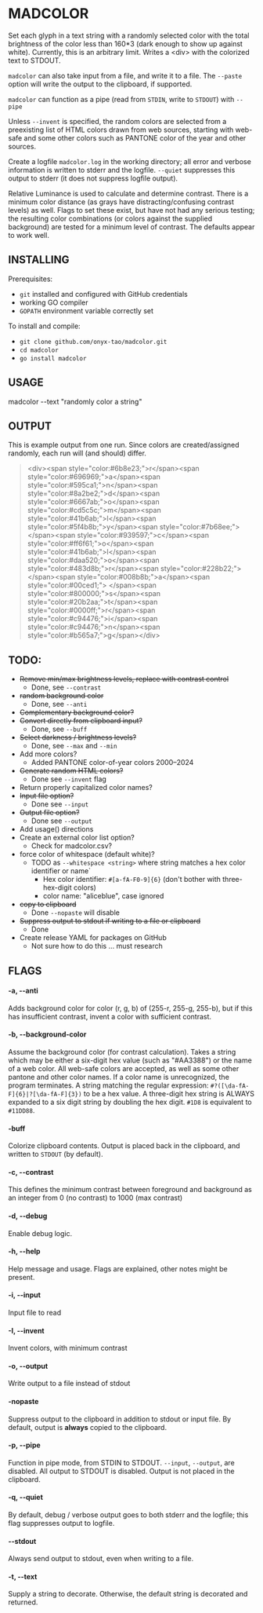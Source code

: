 # MADCOLOR

Set each glyph in a text string with a randomly selected color with the
total brightness of the color less than 160*3 (dark enough
to show up against white). Currently, this is an arbitrary
limit. Writes a &lt;div&gt; with the colorized text to STDOUT.

`madcolor` can also take input from a file, and write it to 
a file. The `--paste` option will write the output to the
clipboard, if supported.

`madcolor` can function as a pipe (read from `STDIN`, write to `STDOUT`) with `--pipe`

Unless `--invent` is specified, the random colors are selected
from a preexisting list of HTML colors drawn from web sources,
starting with web-safe and some other colors such as PANTONE
color of the year and other sources.

Create a logfile `madcolor.log` in the working directory; all error
and verbose information is written to stderr and the logfile. `--quiet`
suppresses this output to stderr (it does not suppress logfile output).

Relative Luminance is used to calculate and determine contrast. There is
a minimum color distance (as grays have distracting/confusing contrast levels)
as well. Flags to set these exist, but have not had any serious testing; the
resulting color combinations (or colors against the supplied background) are
tested for a minimum level of contrast. The defaults appear to work well.

## INSTALLING
Prerequisites:
* `git` installed and configured with GitHub credentials
* working GO compiler
* `GOPATH` environment variable correctly set

To install and compile:
 * `git clone github.com/onyx-tao/madcolor.git`
 * `cd madcolor`
 * `go install madcolor`


## USAGE
madcolor --text "randomly color a string"

## OUTPUT
This is example output from one run. Since colors are created/assigned randomly, each run
will (and should) differ.


<blockquote>&lt;div&gt;&lt;span style="color:#6b8e23;"&gt;r&lt;/span&gt;&lt;span style="color:#696969;"&gt;a&lt;/span&gt;&lt;span style="color:#595ca1;"&gt;n&lt;/span&gt;&lt;span style="color:#8a2be2;"&gt;d&lt;/span&gt;&lt;span style="color:#6667ab;"&gt;o&lt;/span&gt;&lt;span style="color:#cd5c5c;"&gt;m&lt;/span&gt;&lt;span style="color:#41b6ab;"&gt;l&lt;/span&gt;&lt;span style="color:#5f4b8b;"&gt;y&lt;/span&gt;&lt;span style="color:#7b68ee;"&gt; &lt;/span&gt;&lt;span style="color:#939597;"&gt;c&lt;/span&gt;&lt;span style="color:#ff6f61;"&gt;o&lt;/span&gt;&lt;span style="color:#41b6ab;"&gt;l&lt;/span&gt;&lt;span style="color:#daa520;"&gt;o&lt;/span&gt;&lt;span style="color:#483d8b;"&gt;r&lt;/span&gt;&lt;span style="color:#228b22;"&gt; &lt;/span&gt;&lt;span style="color:#008b8b;"&gt;a&lt;/span&gt;&lt;span style="color:#00ced1;"&gt; &lt;/span&gt;&lt;span style="color:#800000;"&gt;s&lt;/span&gt;&lt;span style="color:#20b2aa;"&gt;t&lt;/span&gt;&lt;span style="color:#0000ff;"&gt;r&lt;/span&gt;&lt;span style="color:#c94476;"&gt;i&lt;/span&gt;&lt;span style="color:#c94476;"&gt;n&lt;/span&gt;&lt;span style="color:#b565a7;"&gt;g&lt;/span&gt;&lt;/div&gt;</blockquote>

## TODO:
* ~~Remove min/max brightness levels, replace with contrast control~~
  * Done, see `--contrast`
* ~~random background color~~
  * Done, see `--anti`
* ~~Complementary background color?~~
* ~~Convert directly from clipboard input?~~
  * Done, see `--buff`
* ~~Select darkness / brightness levels?~~
  * Done, see `--max` and `--min`
* Add more colors?
  * Added PANTONE color-of-year colors 2000&ndash;2024
* ~~Generate random HTML colors?~~
  * Done see `--invent` flag
* Return properly capitalized color names?
* ~~Input file option?~~
  * Done see `--input`
* ~~Output file option?~~
  * Done see `--output`
* Add usage() directions
* Create an external color list option?
  * Check for madcolor.csv?
* force color of whitespace (default white)?
  * TODO as `--whitespace <string>` where string matches a hex color identifier or name`
    * Hex color identifier: `#[a-fA-F0-9]{6}` (don't bother with three-hex-digit colors)
    * color name: "aliceblue", case ignored
* ~~copy to clipboard~~
  * Done `--nopaste` will disable
* ~~Suppress output to stdout if writing to a file or clipboard~~
  * Done
* Create release YAML for packages on GitHub
  * Not sure how to do this ... must research

## FLAGS

#### -a, --anti
Adds  background color for color (r, g, b) of (255-r, 255-g, 255-b),
but if this has insufficient contrast, invent a color with sufficient
contrast.

#### -b, --background-color
Assume the background color (for contrast calculation). Takes a string
which may be either a six-digit hex value (such as "#AA3388") or the
name of a web color. All web-safe colors are accepted, as well as some
other pantone and other color names. If a color name is unrecognized,
the program terminates. A string matching the regular expression:
`#?([\da-fA-F]{6}|?[\da-fA-F]{3})`
to be a hex value. A three-digit hex string is ALWAYS expanded
to a six digit string by doubling the hex digit. `#1D8` is
equivalent to `#11DD88`.

#### -buff
Colorize clipboard contents. Output is placed back in the clipboard,
and written to `STDOUT` (by default).

#### -c, --contrast
This defines the minimum contrast between foreground and
background as an integer from 0 (no contrast) 
to 1000 (max contrast)

#### -d, --debug
Enable debug logic.

#### -h, --help
Help message and usage. Flags are explained, other notes might be
present.

#### -i, --input
Input file to read 

#### -I, --invent
Invent colors, with minimum contrast

#### -o, --output
Write output to a file instead of stdout

#### -nopaste
Suppress output to the clipboard in addition to stdout or input file.
By default, output is **always** copied to the clipboard.

#### -p, --pipe
Function in pipe mode, from STDIN to STDOUT. `--input`, `--output`, 
are disabled. All output to STDOUT is disabled. Output is not placed
in the clipboard.

#### -q, --quiet
By default, debug / verbose output goes to both stderr and the logfile;
this flag suppresses output to logfile.

#### --stdout
Always send output to stdout, even when writing to a file.

#### -t, --text 
Supply a string to decorate. Otherwise, the default string is decorated and returned.


